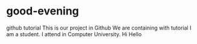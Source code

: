 # good-evening
github tutorial
This is our project in Github
We are containing with tutorial
I am a student.
I attend in Computer University.
Hi
Hello
